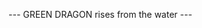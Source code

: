 --- GREEN DRAGON rises from the water ---

<!---
byron-moss/byron-moss is a ✨ special ✨ repository because its `README.md` (this file) appears on your GitHub profile.
You can click the Preview link to take a look at your changes.
--->
